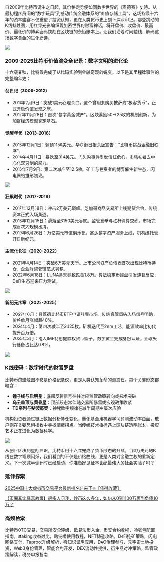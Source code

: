 自2009年比特币诞生之日起，其价格走势便如同数字世界的《奥德赛》史诗。从最初程序员间的"数字玩具"到撼动传统金融体系的"价值存储工具"，这场持续十六年的资本盛宴不仅重塑了投资认知，更在人类货币史上刻下深深印记。那些跳动的K线蜡烛图，用红绿光影编织着加密世界的财富神话，将开盘价、收盘价、最高价、最低价的博弈密码镌刻在区块链的永恒账本上。让我们沿着时间轴线，解码这场数字黄金的进化史诗。

![](https://fe095ec.webp.li/btc_16y_price_001.png)

### 2009-2025比特币价值演变全记录：数字文明的进化论
十六载春秋，比特币完成了从代码实验到金融奇观的蜕变。以下是其里程碑事件的完整编年史：

#### 创世纪（2009-2012）
- 2011年2月9日：突破1美元心理关口。这个曾用来购买披萨的"极客货币"，正式开启价值发现之旅。
- 2012年11月28日：首次"数字黄金减产"。区块奖励50→25枚的机制创新，为加密经济模型奠定基石。

#### 觉醒年代（2013-2016）
- 2013年12月1日：登顶1150美元。华尔街日报头版宣告："比特币挑战金融旧秩序"。
- 2014年4月11日：暴跌至314美元。门头沟事件引发信任危机，市场初尝去中心化双刃剑的威力。
- 2016年7月9日：第二次减产至12.5枚。矿工与投资者的博弈催生新生态，闪电网络雏形初现。

![](https://fe095ec.webp.li/btc_16y_price_002.png)

#### 狂飙时代（2017-2019）
- 2017年12月18日：冲击2万美元巅峰。芝加哥商品交易所上线期货合约，传统资本正式入场角逐。
- 2018年12月15日：滑落至3150美元谷底。监管重拳与杠杆清算交织，市场完成首次大规模出清。
- 2019年6月26日：万亿美元市值俱乐部。富达数字资产服务上线，机构级托管开启新纪元。

#### 主流化长征（2020-2022）
- 2021年4月14日：突破6万美元天堑。上市公司资产负债表首次出现比特币持仓，企业财资管理范式转移。
- 2022年6月18日：LUNA黑天鹅致跌破1.8万。算法稳定币崩盘引发连锁反应，DeFi生态迎来压力测试。

![](https://fe095ec.webp.li/btc_16y_price_003.png)

#### 新纪元序章（2023-2025）
- 2023年6月：贝莱德比特币ETF申请引爆市场。传统资管巨头入场信号明确，价格单月涨幅超40%。
- 2024年4月：第四次减半至3.125枚。矿机迭代至2nm工艺，能源效率比初代提升百万倍。
- 2025年3月：纳入IMF特别提款权货币篮子。数字黄金完成身份认证，全球央行储备占比达0.8%。

![](https://fe095ec.webp.li/btc_16y_price_004.png)

### K线密码：数字时代的财富罗盘
比特币的蜡烛图不仅是价格记录仪，更是人类认知革命的测震仪。每个关键形态都暗含：
- **锤子线与启明星**：底部反转信号往往对应监管政策转向或技术突破
- **乌云盖顶与黄昏星**：顶部形态常伴随交易所暴雷或宏观政策收紧
- **TD序列与斐波那契**：神秘数字规律在减半周期中屡次应验

机构投资者通过链上数据分析持仓变化，量化基金用机器学习预测波动率曲面，散户则在贪婪恐惧指数中寻找情绪拐点。当传统技术指标遇上区块链透明账本，投资艺术正在进化为数据科学。

![](https://fe095ec.webp.li/btc_16y_price_005.png)

从创世区块到星际共识，比特币用十六年完成了货币形态的升维。当8万美元的K线在数字穹顶闪烁，我们看到的不仅是价格曲线，更是人类对金融主权的重新定义。下一次减半倒计时已经启动，你准备好见证本世纪最伟大的社会实验了吗？

### 延伸探索
[2025中国十大虚拟币交易平台最新排名出来了🔥【值得收藏】](https://btc8848.com/top-10-exchanges/)

[【币圈真实暴富故事】很多人问我，炒币这么多年，如何从0到1100万再到负债10万？](https://heiyetouzi.xyz/biquanstory001/)

### 高频检索
比特币OTC交易，交易所安全评级，欧易法币入金，币安合约教程，冷钱包配置指南，staking收益对比，跨链桥使用教程，NFT铸造攻略，DeFi挖矿策略，闪电网络支付，Taproot升级解析，零知识证明应用，DAO治理参与，元宇宙土地投资，Web3身份管理，智能合约开发，DEX流动性提供，衍生品对冲策略，监管政策解读，税务申报指南